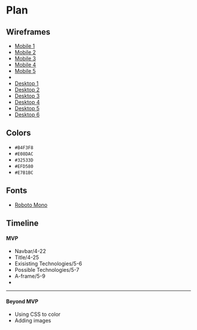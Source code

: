 # Plan

## Wireframes
* [Mobile 1](https://github.com/user-attachments/assets/c78ef007-1d75-46bb-8479-25251a0da5bd)
* [Mobile 2](https://github.com/user-attachments/assets/4f5115d1-ef18-4d02-a80f-86c78f1c80dd)
* [Mobile 3](https://github.com/user-attachments/assets/3d49d05a-f9c6-4764-b67c-be06f6bc78df)
* [Mobile 4](https://github.com/user-attachments/assets/16c2cd2c-9729-4f55-a438-8498d84761ed)
* [Mobile 5](https://github.com/user-attachments/assets/41f12e7f-0923-481a-97d7-dc9d1c5287d6)
* 
* [Desktop 1](https://github.com/user-attachments/assets/8caa3f97-fc1b-42af-9752-085c15350d0f)
* [Desktop 2](https://github.com/user-attachments/assets/00f22cd1-47c9-4f99-8ed7-c00aafaed519)
* [Desktop 3](https://github.com/user-attachments/assets/83126a1b-9f19-4624-b918-4b0fa14c9fd2)
* [Desktop 4](https://github.com/user-attachments/assets/814f7a57-37eb-471e-9ac3-e8967aa98eba)
* [Desktop 5](https://github.com/user-attachments/assets/f38428a2-f51d-4597-9a2b-6f00b797edbc)
* [Desktop 6](https://github.com/user-attachments/assets/1af75053-9f01-4ceb-b781-f19a6ae4afc8)





## Colors
* `#B4F3F8`
* `#E08DAC`
* `#32533D`
* `#EFD580`
* `#E7B1BC`

## Fonts
* [Roboto Mono](https://fonts.google.com/selection/embed)

## Timeline

#### MVP

* Navbar/4-22
* Title/4-25
* Exisisting Technologies/5-6
* Possible Technologies/5-7
* A-frame/5-9
* 
---

#### Beyond MVP

* Using CSS to color
* Adding images 








<!-- DO NOT USE THIS YET

| Name | Glows | Grows |
| -------- | ------- | ------- |
| Melody |  I love how you added your tool in your website it really brings out your topic. | I think it might be better if you changed the text color or size of your overview because it will be easier to read
| Cammi  | I like your fixed navbar, as well as your responsive cards as the screen size gets smaller  | I think you should fix your navbar content for "A-frame" because it is not working.
|   |   |
|   |   |
|   |   |
|   |   |

-->
